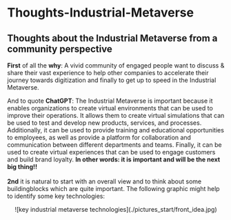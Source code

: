 # Thoughts-Industrial-Metaverse
## Thoughts about the Industrial Metaverse from a community perspective

**First** of all the **why**: A vivid community of engaged people want to discuss & share their vast experience to help other companies to accelerate their journey towards digitization and finally to get up to speed in the Industrial Metaverse. <br>

And to quote **ChatGPT**:
The Industrial Metaverse is important because it enables organizations to create virtual environments that can be used to improve their operations. It allows them to create virtual simulations that can be used to test and develop new products, services, and processes. Additionally, it can be used to provide training and educational opportunities to employees, as well as provide a platform for collaboration and communication between different departments and teams. Finally, it can be used to create virtual experiences that can be used to engage customers and build brand loyalty.
**In other words: it is important and will be the next big thing!!**
<br> <br>
**2nd** it is natural to start with an overall view and to think about some buildingblocks which are quite important. The following graphic might help to identify some key technologies:
<center>
![key industrial metaverse technologies](./pictures_start/front_idea.jpg)
</center>